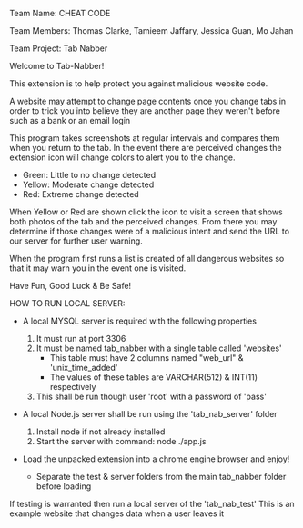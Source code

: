 Team Name: CHEAT CODE

Team Members: Thomas Clarke, Tamieem Jaffary, Jessica Guan, Mo Jahan

Team Project: Tab Nabber

Welcome to Tab-Nabber!

This extension is to help protect you against malicious website code.

A website may attempt to change page contents once you change tabs in order to
trick you into believe they are another page they weren't before such as a bank
or an email login

This program takes screenshots at regular intervals and compares them when you
return to the tab. In the event there are perceived changes the extension icon
will change colors to alert you to the change.

- Green:     Little to no change detected
- Yellow:    Moderate change detected
- Red:       Extreme change detected

When Yellow or Red are shown click the icon to visit a screen that shows both
photos of the tab and the perceived changes. From there you may determine if those
changes were of a malicious intent and send the URL to our server for further
user warning.

When the program first runs a list is created of all dangerous websites so that
it may warn you in the event one is visited.

Have Fun, Good Luck & Be Safe!


HOW TO RUN LOCAL SERVER:

- A local MYSQL server is required with the following properties
  1. It must run at port 3306
  2. It must be named tab_nabber with a single table called 'websites'
      - This table must have 2 columns named "web_url" & 'unix_time_added'
      - The values of these tables are VARCHAR(512) & INT(11) respectively
  3. This shall be run though user 'root' with a password of 'pass'

- A local Node.js server shall be run using the 'tab_nab_server' folder
  1. Install node if not already installed
  2. Start the server with command: node ./app.js

- Load the unpacked extension into a chrome engine browser and enjoy!
  - Separate the test & server folders from the main tab_nabber folder before loading

If testing is warranted then run a local server of the 'tab_nab_test'
This is an example website that changes data when a user leaves it
